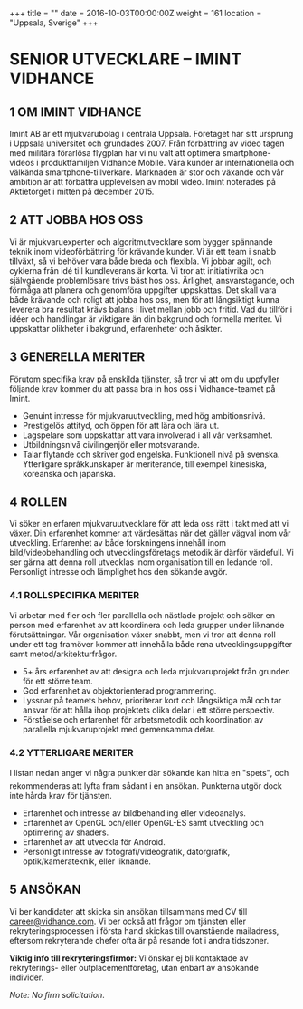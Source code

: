 +++
title = ""
date = 2016-10-03T00:00:00Z
weight = 161
location = "Uppsala, Sverige"
+++
# SENIOR UTVECKLARE – IMINT VIDHANCE
## 1 OM IMINT VIDHANCE
Imint AB är ett mjukvarubolag i centrala Uppsala. Företaget har sitt ursprung i Uppsala universitet och grundades 2007. Från förbättring av video tagen med militära förarlösa flygplan har vi nu valt att optimera smartphone-videos i produktfamiljen Vidhance Mobile.
Våra kunder är internationella och välkända smartphone-tillverkare. Marknaden är stor och växande och vår ambition är att förbättra upplevelsen av mobil video. Imint noterades på Aktietorget i mitten på december 2015.

## 2 ATT JOBBA HOS OSS
Vi är mjukvaruexperter och algoritmutvecklare som bygger spännande teknik inom videoförbättring för krävande kunder. Vi är ett team i snabb tillväxt, så vi behöver vara både breda och flexibla. Vi jobbar agilt, och cyklerna från idé till kundleverans är korta.
Vi tror att initiativrika och självgående problemlösare trivs bäst hos oss. Ärlighet, ansvarstagande, och förmåga att planera och genomföra uppgifter uppskattas. Det skall vara både krävande och roligt att jobba hos oss, men för att långsiktigt kunna leverera bra resultat krävs balans i livet mellan jobb och fritid. Vad du tillför i idéer och handlingar är viktigare än din bakgrund och formella meriter. Vi uppskattar olikheter i bakgrund, erfarenheter och åsikter.

## 3 GENERELLA MERITER
Förutom specifika krav på enskilda tjänster, så tror vi att om du uppfyller följande krav kommer du att passa bra in hos oss i Vidhance-teamet på Imint.
- Genuint intresse för mjukvaruutveckling, med hög ambitionsnivå.
- Prestigelös attityd, och öppen för att lära och lära ut.
- Lagspelare som uppskattar att vara involverad i all vår verksamhet.
- Utbildningsnivå civilingenjör eller motsvarande.
- Talar flytande och skriver god engelska. Funktionell nivå på svenska. Ytterligare språkkunskaper är meriterande, till exempel kinesiska, koreanska och japanska.

## 4 ROLLEN
Vi söker en erfaren mjukvaruutvecklare för att leda oss rätt i takt med att vi växer. Din erfarenhet kommer att värdesättas när det gäller vägval inom vår utveckling. Erfarenhet av både forskningens innehåll inom bild/videobehandling och utvecklingsföretags metodik är därför värdefull.
Vi ser gärna att denna roll utvecklas inom organisation till en ledande roll. Personligt intresse och lämplighet hos den sökande avgör.

### 4.1 ROLLSPECIFIKA MERITER
Vi arbetar med fler och fler parallella och nästlade projekt och söker en person med erfarenhet av att koordinera och leda grupper under liknande förutsättningar. Vår organisation växer snabbt, men vi tror att denna roll under ett tag framöver kommer att innehålla både rena utvecklingsuppgifter samt metod/arkitekturfrågor.
- 5+ års erfarenhet av att designa och leda mjukvaruprojekt från grunden för ett större team.
- God erfarenhet av objektorienterad programmering.
- Lyssnar på teamets behov, prioriterar kort och långsiktiga mål och tar ansvar för att hålla ihop projektets olika delar i ett större perspektiv.
- Förståelse och erfarenhet för arbetsmetodik och koordination av parallella mjukvaruprojekt med gemensamma delar.

### 4.2 YTTERLIGARE MERITER
I listan nedan anger vi några punkter där sökande kan hitta en "spets", och rekommenderas att lyfta fram sådant i en ansökan. Punkterna utgör dock inte hårda krav för tjänsten.
- Erfarenhet och intresse av bildbehandling eller videoanalys.
- Erfarenhet av OpenGL och/eller OpenGL-ES samt utveckling och optimering av shaders.
- Erfarenhet av att utveckla för Android.
- Personligt intresse av fotografi/videografik, datorgrafik, optik/kamerateknik, eller liknande.

## 5 ANSÖKAN
Vi ber kandidater att skicka sin ansökan tillsammans med CV till [career@vidhance.com](mailto:career@vidhance.com). Vi ber också att frågor om tjänsten eller rekryteringsprocessen i första hand skickas till ovanstående mailadress, eftersom rekryterande chefer ofta är på resande fot i andra tidszoner.

**Viktig info till rekryteringsfirmor:**
Vi önskar ej bli kontaktade av rekryterings- eller outplacementföretag, utan enbart av ansökande individer.

*Note: No firm solicitation*.
